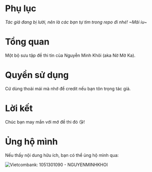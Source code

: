 # Phụ lục
*Tác giả đang bị lười, nên là các bạn tự tìm trong repo đi nhé! ~Mãi iu~*

# Tổng quan
Một bộ sưu tập đề thi tin của Nguyễn Minh Khôi (aka Nờ Mờ Ka).

# Quyền sử dụng
Cứ dùng thoải mái mà nhớ để credit nếu bạn tôn trọng tác giả.

# Lời kết
Chúc bạn may mắn với mớ đề thi đó 😘!

# Ủng hộ mình

Nếu thấy nội dung hữu ích, bạn có thể ủng hộ mình qua:

![Vietcombank: 1051301090 - NGUYENMINHKHOI](https://nguyenminhkhoi2009.github.io/nguyenminhkhoi.io.vn-cauchuyenvathuattoan/assets/images/png/VCM_Donate.png)

